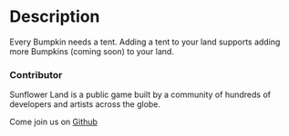 # Description

Every Bumpkin needs a tent. Adding a tent to your land supports adding more Bumpkins (coming soon) to your land.

### Contributor

Sunflower Land is a public game built by a community of hundreds of developers and artists across the globe.

Come join us on [Github](https://github.com/sunflower-land/sunflower-land)
